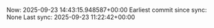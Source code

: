 Now: 2025-09-23 14:43:15.948587+00:00 Earliest commit since sync: None Last sync: 2025-09-23 11:22:42+00:00
